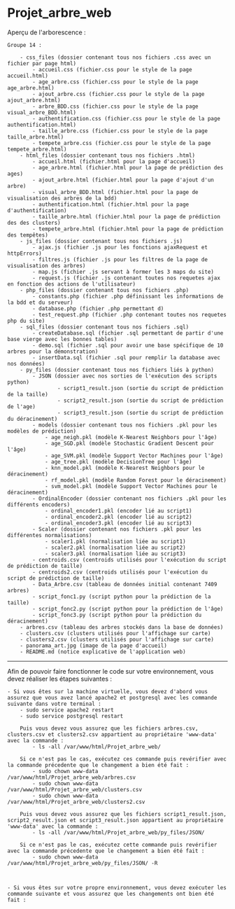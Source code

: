 # Projet_arbre_web

Aperçu de l'arborescence : 

    Groupe 14 :

        - css_files (dossier contenant tous nos fichiers .css avec un fichier par page html)
            - accueil.css (fichier.css pour le style de la page accueil.html)
            - age_arbre.css (fichier.css pour le style de la page age_arbre.html)
            - ajout_arbre.css (fichier.css pour le style de la page ajout_arbre.html)
            - arbre_BDD.css (fichier.css pour le style de la page visual_arbre_BDD.html)
            - authentification.css (fichier.css pour le style de la page authentification.html)
            - taille_arbre.css (fichier.css pour le style de la page taille_arbre.html)
            - tempete_arbre.css (fichier.css pour le style de la page tempete_arbre.html)
        - html_files (dossier contenant tous nos fichiers .html)
            - accueil.html (fichier.html pour la page d'accueil)
            - age_arbre.html (fichier.html pour la page de prédiction des ages)
            - ajout_arbre.html (fichier.html pour la page d'ajout d'un arbre)
            - visual_arbre_BDD.html (fichier.html pour la page de visualisation des arbres de la bdd)
            - authentification.html (fichier.html pour la page d'authentification)
            - taille_arbre.html (fichier.html pour la page de prédiction des des clusters)
            - tempete_arbre.html (fichier.html pour la page de prédiction des tempêtes)
        - js_files (dossier contenant tous nos fichiers .js)
            - ajax.js (fichier .js pour les fonctions ajaxRequest et httpErrors)
            - filtres.js (fichier .js pour les filtres de la page de visualisation des arbres)
            - map.js (fichier .js servant à former les 3 maps du site)
            - request.js (fichier .js contenant toutes nos requetes ajax en fonction des actions de l'utilisateur)
        - php_files (dossier contenant tous nos fichiers .php)
            - constants.php (fichier .php définissant les informations de la bdd et du serveur)
            - database.php (fichier .php permettant d)
            - test_request.php (fichier .php contenant toutes nos requetes php du site)
        - sql_files (dossier contenant tous nos fichiers .sql)
            - createDatabase.sql (fichier .sql permettant de partir d'une base vierge avec les bonnes tables)
            - demo.sql (fichier .sql pour avoir une base spécifique de 10 arbres pour la démonstration)
            - insertData.sql (fichier .sql pour remplir la database avec nos données)
        - py_files (dossier contenant tous nos fichiers liés à python)
            - JSON (dossier avec nos sorties de l'exécution des scripts python)
                    - script1_result.json (sortie du script de prédiction de la taille)
                    - script2_result.json (sortie du script de prédiction de l'age)
                    - script3_result.json (sortie du script de prédiction du déracinement)
            - models (dossier contenant tous nos fichiers .pkl pour les modèles de prédiction)
                - age_neigh.pkl (modèle K-Nearest Neighbors pour l'âge)
                - age_SGD.pkl (modèle Stochastic Gradient Descent pour l'âge)
                - age_SVM.pkl (modèle Support Vector Machines pour l'âge)
                - age_tree.pkl (modèle DecisionTree pour l'âge)
                - knn_model.pkl (modèle K-Nearest Neighbors pour le déracinement)
                - rf_model.pkl (modèle Random Forest pour le déracinement)
                - svm_model.pkl (modèle Support Vector Machines pour le déracinement)
            - OrdinalEncoder (dossier contenant nos fichiers .pkl pour les différents encoders)
                - ordinal_encoder1.pkl (encoder lié au script1)
                - ordinal_encoder2.pkl (encoder lié au script2)
                - ordinal_encoder3.pkl (encoder lié au script3)
            - Scaler (dossier contenant nos fichiers .pkl pour les différentes normalisations)
                - scaler1.pkl (normalisation liée au script1)
                - scaler2.pkl (normalisation liée au script2)
                - scaler3.pkl (normalisation liée au script3)
            - centroids.csv (centroids utilisés pour l'exécution du script de prédiction de taille)
            - centroids2.csv (centroids utilisés pour l'exécution du script de prédiction de taille)
            - Data_Arbre.csv (tableau de données initial contenant 7409 arbres)
            - script_fonc1.py (script python pour la prédiction de la taille)
            - script_fonc2.py (script python pour la prédiction de l'âge)
            - script_fonc3.py (script python pour la prédiction du déracinement)
        - arbres.csv (tableau des arbres stockés dans la base de données)
        - clusters.csv (clusters utilisés pour l'affichage sur carte)
        - clusters2.csv (clusters utilisés pour l'affichage sur carte)
        - panorama_art.jpg (image de la page d'accueil)
        - README.md (notice explicative de l'application web)
            

---------------------------------------------------------------------------------------------------------------------------------

Afin de pouvoir faire fonctionner le code sur votre environnement, vous devez réaliser les étapes suivantes :

    - Si vous êtes sur la machine virtuelle, vous devez d'abord vous assurez que vous avez lancé apache2 et postgresql avec les commande suivante dans votre terminal :
        - sudo service apache2 restart
        - sudo service postgresql restart

        Puis vous devez vous assurez que les fichiers arbres.csv, clusters.csv et clusters2.csv appartient au propriétaire 'www-data' avec la commande :  
            - ls -all /var/www/html/Projet_arbre_web/

        Si ce n'est pas le cas, exécutez ces commande puis revérifier avec la commande précedente que le changement a bien été fait :
            - sudo chown www-data /var/www/html/Projet_arbre_web/arbres.csv
            - sudo chown www-data /var/www/html/Projet_arbre_web/clusters.csv
            - sudo chown www-data /var/www/html/Projet_arbre_web/clusters2.csv
        
        Puis vous devez vous assurez que les fichiers script1_result.json, script2_result.json et script3_result.json appartient au propriétaire 'www-data' avec la commande :  
            - ls -all /var/www/html/Projet_arbre_web/py_files/JSON/

        Si ce n'est pas le cas, exécutez cette commande puis revérifier avec la commande précedente que le changement a bien été fait :
            - sudo chown www-data /var/www/html/Projet_arbre_web/py_files/JSON/ -R
        


    - Si vous êtes sur votre propre environnement, vous devez exécuter les commande suivante et vous assurez que les changements ont bien été fait :
